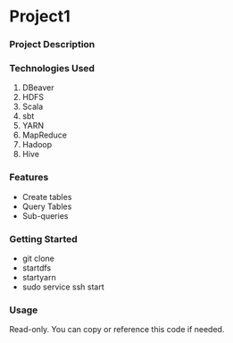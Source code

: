 # Project1
 
### Project Description

### Technologies Used
1) DBeaver
2) HDFS
3) Scala 
4) sbt
5) YARN
6) MapReduce
7) Hadoop
8) Hive

### Features
- Create tables
- Query Tables
- Sub-queries

### Getting Started
- git clone
- startdfs
- startyarn
- sudo service ssh start

### Usage
 Read-only. You can copy or reference this code if needed. 

